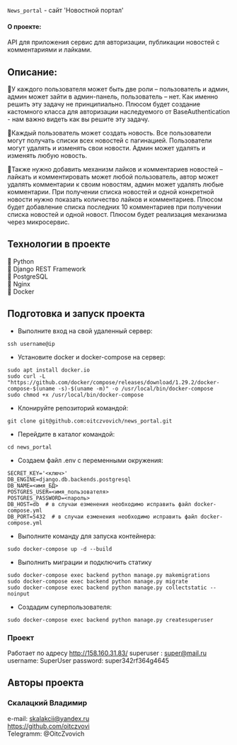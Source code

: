 `News_portal` - сайт 'Новостной портал'
#### О проекте:
API для приложения сервис для авторизации, публикации новостей с комментариями и лайками.

## Описание:

🔹У каждого пользователя может быть две роли – пользователь и админ, админ
может зайти в админ-панель, пользователь – нет. Как именно решить эту задачу
не принципиально. Плюсом будет создание кастомного класса для авторизации
наследуемого от BaseAuthentication - нам важно видеть как вы решите эту задачу.

🔹Каждый пользователь может создать новость. Все пользователи могут получать
списки всех новостей с пагинацией. Пользователи могут удалять и изменять свои
новости. Админ может удалять и изменять любую новость.

🔹Также нужно добавить механизм лайков и комментариев новостей – лайкать и
комментировать может любой пользователь, автор может удалять комментарии к
своим новостям, админ может удалять любые комментарии.
При получении списка новостей и одной конкретной новости нужно показать
количество лайков и комментариев. Плюсом будет добавление списка последних
10 комментариев при получении списка новостей и одной новост.
Плюсом будет реализация механизма через микросервис.


## Технологии в проекте<br>
🔹 Python<br>
🔹 Django REST Framework<br>
🔹 PostgreSQL<br>
🔹 Nginx<br>
🔹 Docker<br>

## Подготовка и запуск проекта

- Выполните вход на свой удаленный сервер:
```
ssh username@ip
```
- Установите docker и docker-compose на сервер:
```
sudo apt install docker.io 
sudo curl -L "https://github.com/docker/compose/releases/download/1.29.2/docker-compose-$(uname -s)-$(uname -m)" -o /usr/local/bin/docker-compose
sudo chmod +x /usr/local/bin/docker-compose

```

- Клонируйте репозиторий командой:
```
git clone git@github.com:oitczvovich/news_portal.git
``` 
- Перейдите в каталог командой:
```
cd news_portal
```
- Создаем файл .env с переменными окружения:
```
SECRET_KEY='<ключ>'
DB_ENGINE=django.db.backends.postgresql
DB_NAME=<имя_БД>
POSTGRES_USER=<имя_пользователя>
POSTGRES_PASSWORD=<пароль>
DB_HOST=db  # в случаи езменения необходимо исправить файл docker-compose.yml 
DB_PORT=5432  # в случаи езменения необходимо исправить файл docker-compose.yml 
```
- Выполните команду для запуска контейнера:
```
sudo docker-compose up -d --build
``` 
- Выполнить миграции и подключить статику
```
sudo docker-compose exec backend python manage.py makemigrations
sudo docker-compose exec backend python manage.py migrate
sudo docker-compose exec backend python manage.py collectstatic --noinput
``` 
- Создадим суперпользователя:
```
sudo docker-compose exec backend python manage.py createsuperuser
``` 
### Проект
Работает по адресу http://158.160.31.83/
superuser : super@mail.ru
username: SuperUser
password: super342rf364g4645



## Авторы проекта
### Скалацкий Владимир
e-mail: skalakcii@yandex.ru<br>
https://github.com/oitczvovi<br>
Telegramm: @OitcZvovich
